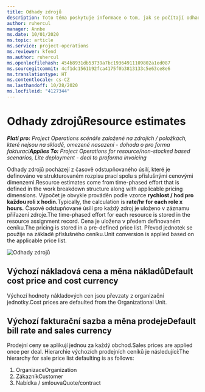 ```yaml
---
title: Odhady zdrojů
description: Toto téma poskytuje informace o tom, jak se počítají odhady zdrojů v aplikaci Project Operations.
author: ruhercul
manager: Annbe
ms.date: 10/01/2020
ms.topic: article
ms.service: project-operations
ms.reviewer: kfend
ms.author: ruhercul
ms.openlocfilehash: 454b8931db53739a7bc19364911109802a1ed087
ms.sourcegitcommit: 4cf1dc1561b92fca4175f0b3813133c5e63ce8e6
ms.translationtype: HT
ms.contentlocale: cs-CZ
ms.lasthandoff: 10/28/2020
ms.locfileid: "4127344"
---
```

# <a name="resource-estimates"></a><span data-ttu-id="b3ca5-103">Odhady zdrojů</span><span class="sxs-lookup"><span data-stu-id="b3ca5-103">Resource estimates</span></span>

<span data-ttu-id="b3ca5-104">_**Platí pro:** Project Operations scénáře založené na zdrojích / položkách, které nejsou na skladě, omezené nasazení - dohoda o pro forma fakturaci_</span><span class="sxs-lookup"><span data-stu-id="b3ca5-104">_**Applies To:** Project Operations for resource/non-stocked based scenarios, Lite deployment - deal to proforma invoicing_</span></span>

<span data-ttu-id="b3ca5-105">Odhady zdrojů pocházejí z časově odstupňovaného úsilí, které je definováno ve strukturovaném rozpisu prací spolu s příslušnými cenovými dimenzemi.</span><span class="sxs-lookup"><span data-stu-id="b3ca5-105">Resource estimates come from time-phased effort that is defined in the work breakdown structure along with applicable pricing dimensions.</span></span> <span data-ttu-id="b3ca5-106">Výpočet je obvykle prováděn podle vzorce **rychlost / hod pro každou roli x hodin.**</span><span class="sxs-lookup"><span data-stu-id="b3ca5-106">Typically, the calculation is **rate/hr for each role x hours.**</span></span> <span data-ttu-id="b3ca5-107">Časově odstupňované úsilí pro každý zdroj je uloženo v záznamu přiřazení zdroje.</span><span class="sxs-lookup"><span data-stu-id="b3ca5-107">The time-phased effort for each resource is stored in the resource assignment record.</span></span> <span data-ttu-id="b3ca5-108">Cena je uložena v předem definovaném ceníku.</span><span class="sxs-lookup"><span data-stu-id="b3ca5-108">The pricing is stored in a pre-defined price list.</span></span> <span data-ttu-id="b3ca5-109">Převod jednotek se použije na základě příslušného ceníku.</span><span class="sxs-lookup"><span data-stu-id="b3ca5-109">Unit conversion is applied based on the applicable price list.</span></span>

![Odhady zdrojů](./media/navigation12.png)

## <a name="default-cost-price-and-cost-currency"></a><span data-ttu-id="b3ca5-111">Výchozí nákladová cena a měna nákladů</span><span class="sxs-lookup"><span data-stu-id="b3ca5-111">Default cost price and cost currency</span></span>

<span data-ttu-id="b3ca5-112">Výchozí hodnoty nákladových cen jsou převzaty z organizační jednotky.</span><span class="sxs-lookup"><span data-stu-id="b3ca5-112">Cost prices are defaulted from the Organizational Unit.</span></span>

## <a name="default-bill-rate-and-sales-currency"></a><span data-ttu-id="b3ca5-113">Výchozí fakturační sazba a měna prodeje</span><span class="sxs-lookup"><span data-stu-id="b3ca5-113">Default bill rate and sales currency</span></span>

<span data-ttu-id="b3ca5-114">Prodejní ceny se aplikují jednou za každý obchod.</span><span class="sxs-lookup"><span data-stu-id="b3ca5-114">Sales prices are applied once per deal.</span></span> <span data-ttu-id="b3ca5-115">Hierarchie výchozích prodejních ceníků je následující:</span><span class="sxs-lookup"><span data-stu-id="b3ca5-115">The hierarchy for sale price list defaulting is as follows:</span></span>

1. <span data-ttu-id="b3ca5-116">Organizace</span><span class="sxs-lookup"><span data-stu-id="b3ca5-116">Organization</span></span>
2. <span data-ttu-id="b3ca5-117">Zákazník</span><span class="sxs-lookup"><span data-stu-id="b3ca5-117">Customer</span></span>
3. <span data-ttu-id="b3ca5-118">Nabídka / smlouva</span><span class="sxs-lookup"><span data-stu-id="b3ca5-118">Quote/contract</span></span>

